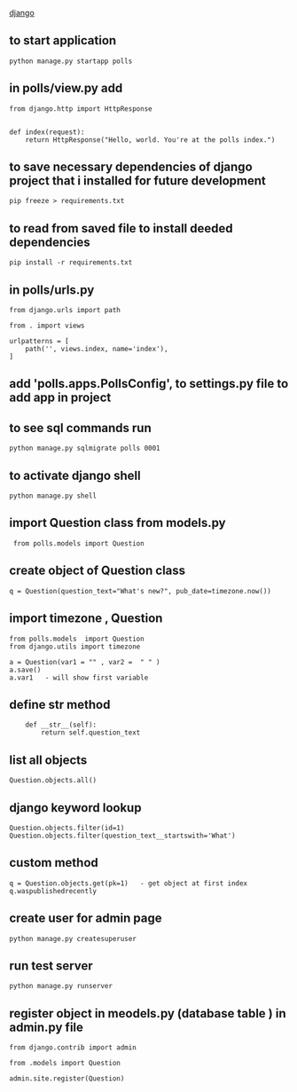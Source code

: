 [django](https://docs.djangoproject.com/en/2.2/intro/tutorial03/)  
## to start application 
    python manage.py startapp polls
## in polls/view.py  add 
    from django.http import HttpResponse
    
    
    def index(request):
        return HttpResponse("Hello, world. You're at the polls index.")
        
## to save necessary dependencies of django project that i installed for future development 
    pip freeze > requirements.txt
## to read from saved file to install deeded dependencies 
    pip install -r requirements.txt 
        
## in polls/urls.py
    from django.urls import path
    
    from . import views
    
    urlpatterns = [
        path('', views.index, name='index'),
    ]        
## add 'polls.apps.PollsConfig',   to settings.py file to add app in project        
## to see sql commands run 
    python manage.py sqlmigrate polls 0001
    
## to activate django shell
    python manage.py shell
    
## import Question class from models.py 
     from polls.models import Question
## create object of Question class 
    q = Question(question_text="What's new?", pub_date=timezone.now())        
## import timezone , Question
    from polls.models  import Question
    from django.utils import timezone   
    
    a = Question(var1 = "" , var2 =  " " )
    a.save()
    a.var1   - will show first variable 
 
## define __str__ method  
        def __str__(self):
            return self.question_text
##  list all objects
    Question.objects.all()
## django keyword lookup 
    Question.objects.filter(id=1)
    Question.objects.filter(question_text__startswith='What')           
## custom method 
    q = Question.objects.get(pk=1)   - get object at first index 
    q.waspublishedrecently



## create user for admin page 
    python manage.py createsuperuser
## run test server
    python manage.py runserver      
## register object in meodels.py (database table )  in admin.py file
    from django.contrib import admin
    
    from .models import Question
    
    admin.site.register(Question)
    
       
    
      
        